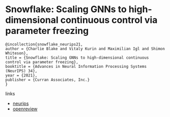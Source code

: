 # Snowflake: Scaling GNNs to high-dimensional continuous control via parameter freezing

```
@incollection{snowflake_neurips21,
author = {Charlie Blake and Vitaly Kurin and Maximilian Igl and Shimon Whiteson},
title = {Snowflake: Scaling GNNs to high-dimensional continuous control via parameter freezing},
booktitle = {Advances in Neural Information Processing Systems (NeurIPS) 34},
year = {2021},
publisher = {Curran Associates, Inc.}
}
```

links
- [neurips](https://neurips.cc/Conferences/2021/ScheduleMultitrack?event=26981)
- [openreview](https://openreview.net/forum?id=REjT_c1Eejk)
